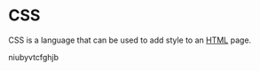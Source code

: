 # CSS

CSS is a language that can be used to add style to an [HTML](/wiki/HTML) page.


niubyvtcfghjb